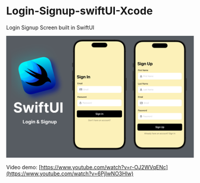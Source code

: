 # Login-Signup-swiftUI-Xcode

Login Signup Screen built in SwiftUI 

![Project Demo](https://github.com/sudheersuri/Login-Signup-SwiftUI-Xcode/blob/main/demo.png)

Video demo:
[https://www.youtube.com/watch?v=r-OJ2WVqENc](https://www.youtube.com/watch?v=6PjIwNO3Hlw)
